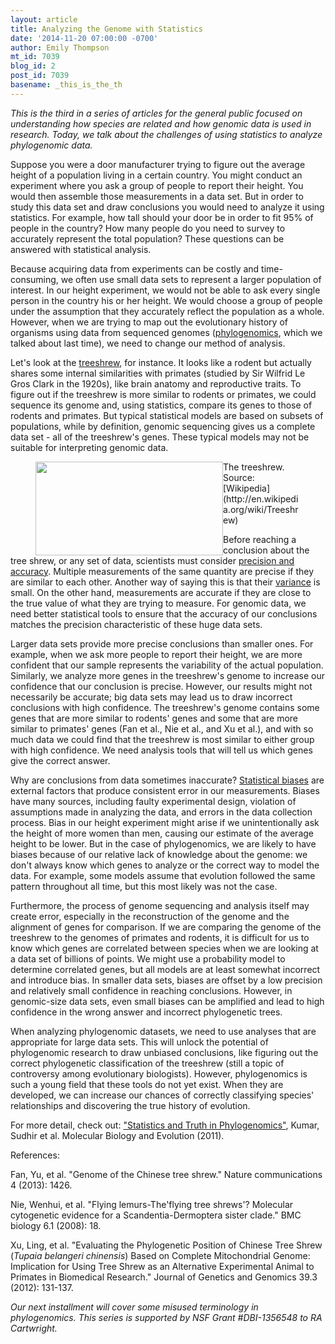 ```yaml
---
layout: article
title: Analyzing the Genome with Statistics
date: '2014-11-20 07:00:00 -0700'
author: Emily Thompson
mt_id: 7039
blog_id: 2
post_id: 7039
basename: _this_is_the_th
---
```

_This is the third in a series of articles for the general public focused on understanding how species are related and how genomic data is used in research. Today, we talk about the challenges of using statistics to analyze phylogenomic data._

Suppose you were a door manufacturer trying to figure out the average height of a population living in a certain country. You might conduct an experiment where you ask a group of people to report their height. You would then assemble those measurements in a data set. But in order to study this data set and draw conclusions you would need to analyze it using statistics. For example, how tall should your door be in order to fit 95% of people in the country? How many people do you need to survey to accurately represent the total population? These questions can be answered with statistical analysis.

Because acquiring data from experiments can be costly and time-consuming, we often use small data sets to represent a larger population of interest. In our height experiment, we would not be able to ask every single person in the country his or her height. We would choose a group of people under the assumption that they accurately reflect the population as a whole. However, when we are trying to map out the evolutionary history of organisms using data from sequenced genomes ([phylogenomics](http://pandasthumb.org/archives/2014/11/phylogenomics-d.html), which we talked about last time), we need to change our method of analysis. 

Let's look at the [treeshrew](http://en.wikipedia.org/wiki/Treeshrew), for instance. It looks like a rodent but actually shares some internal similarities with primates (studied by Sir Wilfrid Le Gros Clark in the 1920s), like brain anatomy and reproductive traits. To figure out if the treeshrew is more similar to rodents or primates, we could sequence its genome and, using statistics, compare its genes to those of rodents and primates. But typical statistical models are based on subsets of populations, while by definition, genomic sequencing gives us a complete data set - all of the treeshrew's genes. These typical models may not be suitable for interpreting genomic data.

<figure>
<img src="{{ site.baseurl }}/uploads/2014/treeshrew.jpg" alt="" width="300" height="150" style="float:left;" />
<figcaption markdown="span">
The treeshrew.  Source: [Wikipedia](http://en.wikipedia.org/wiki/Treeshrew)

</figcaption>
</figure>

Before reaching a conclusion about the tree shrew, or any set of data, scientists must consider [precision and accuracy](http://en.wikipedia.org/wiki/Accuracy_and_precision). Multiple measurements of the same quantity are precise if they are similar to each other. Another way of saying this is that their [variance](http://en.wikipedia.org/wiki/Variance) is small. On the other hand, measurements are accurate if they are close to the true value of what they are trying to measure. For genomic data, we need better statistical tools to ensure that the accuracy of our conclusions matches the precision characteristic of these huge data sets. 

Larger data sets provide more precise conclusions than smaller ones. For example, when we ask more people to report their height, we are more confident that our sample represents the variability of the actual population. Similarly, we analyze more genes in the treeshrew's genome to increase our confidence that our conclusion is precise. However, our results might not necessarily be accurate; big data sets may lead us to draw incorrect conclusions with high confidence. The treeshrew's genome contains some genes that are more similar to rodents' genes and some that are more similar to primates' genes (Fan et al., Nie et al., and Xu et al.), and with so much data we could find that the treeshrew is most similar to either group with high confidence. We need analysis tools that will tell us which genes give the correct answer.

Why are conclusions from data sometimes inaccurate? [Statistical biases](http://en.wikipedia.org/wiki/Bias_(statistics)) are external factors that produce consistent error in our measurements. Biases have many sources, including faulty experimental design, violation of assumptions made in analyzing the data, and errors in the data collection process. Bias in our height experiment might arise if we unintentionally ask the height of more women than men, causing our estimate of the average height to be lower. But in the case of phylogenomics, we are likely to have biases because of our relative lack of knowledge about the genome: we don't always know which genes to analyze or the correct way to model the data. For example, some models assume that evolution followed the same pattern throughout all time, but this most likely was not the case. 

Furthermore, the process of genome sequencing and analysis itself may create error, especially in the reconstruction of the genome and the alignment of genes for comparison. If we are comparing the genome of the treeshrew to the genomes of primates and rodents, it is difficult for us to know which genes are correlated between species when we are looking at a data set of billions of points. We might use a probability model to determine correlated genes, but all models are at least somewhat incorrect and introduce bias. In smaller data sets, biases are offset by a low precision and relatively small confidence in reaching conclusions. However, in genomic-size data sets, even small biases can be amplified and lead to high confidence in the wrong answer and incorrect phylogenetic trees.

When analyzing phylogenomic datasets, we need to use analyses that are appropriate for large data sets.  This will unlock the potential of phylogenomic research to draw unbiased conclusions, like figuring out the correct phylogenetic classification of the treeshrew (still a topic of controversy among evolutionary biologists).  However, phylogenomics is such a young field that these tools do not yet exist. When they are developed, we can increase our chances of correctly classifying species' relationships and discovering the true history of evolution.

For more detail, check out: ["Statistics and Truth in Phylogenomics"](http://mbe.oxfordjournals.org/content/29/2/457.full), Kumar, Sudhir et al. Molecular Biology and Evolution (2011).

References: 

Fan, Yu, et al. "Genome of the Chinese tree shrew." Nature communications 4 (2013): 1426.

Nie, Wenhui, et al. "Flying lemurs-The'flying tree shrews'? Molecular cytogenetic evidence for a Scandentia-Dermoptera sister clade." BMC biology 6.1 (2008): 18.

Xu, Ling, et al. "Evaluating the Phylogenetic Position of Chinese Tree Shrew (_Tupaia belangeri chinensis_) Based on Complete Mitochondrial Genome: Implication for Using Tree Shrew as an Alternative Experimental Animal to Primates in Biomedical Research." Journal of Genetics and Genomics 39.3 (2012): 131-137.

_Our next installment will cover some misused terminology in phylogenomics. This series is supported by NSF Grant #DBI-1356548 to RA Cartwright._
